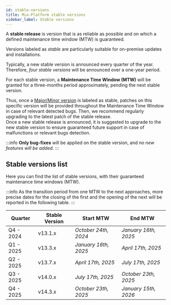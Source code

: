 ```yaml
---
id: stable-versions
title: Mia-Platform stable versions
sidebar_label: Stable versions
---
```


A **stable release** is version that is as reliable as possible and on which a defined maintenance time window (MTW) is guaranteed.

Versions labeled as _stable_ are particularly suitable for on-premise updates and installations.

Typically, a new stable version is announced every quarter of the year. Therefore, _four stable versions_ will be announced over a one-year period.

For each stable version, a **Maintenance Time Window (MTW)** will be granted for a three-months period approximately, pending the next stable version.

Thus, once a [Major/Minor version](/info/version_policy.md) is labeled as stable, patches on this specific version will be provided throughout the Maintenance Time Window in case of relevant detected bugs.
Then, we recommend regularly upgrading to the latest patch of the stable release.  
Once a new stable release is announced, it is suggested to upgrade to the new stable version to ensure guaranteed future support in case of malfunctions or relevant bugs detection.

:::info
**Only bug-fixes** will be applied on the stable version, and _no new features will be added_.
:::

## Stable versions list

Here you can find the list of stable versions, with their guaranteed maintenance time windows (MTW).

:::info
As the transition period from one MTW to the next approaches, more precise dates for the closing of the first and the opening of the next will be reported in the following table.
:::

|  Quarter  | Stable Version |      Start MTW       |       End MTW        |
|-----------|----------------|----------------------|----------------------|
| Q4 - 2024 |    v13.1.x     | _October 24th, 2024_  | _January 16th, 2025_ |
| Q1 - 2025 |    v13.3.x     | _January 16th, 2025_  | _April 17th, 2025_  |
| Q2 - 2025 |    v13.7.x     | _April 17th, 2025_ | _July 17th, 2025_ |
| Q3 - 2025 |    v14.0.x     |  _July 17th, 2025_  | _October 23th, 2025_ |
| Q4 - 2025 |    v14.3.x     | _October 23th, 2025_  | _January 15th, 2026_ |
